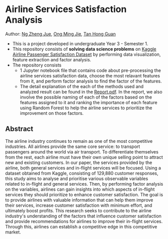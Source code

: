 # Airline Services Satisfaction Analysis
Author: [Ng Zheng Jue](https://github.com/xinjue37), [Ong Ming Jie](https://github.com/ethanong98), [Tan Hong Guan](https://github.com/tanhg1116)

* This is a project developed in undergraduate Year 3 - Semester 1.
* This repository consists of **solving data science problems** on [Kaggle Airline Passenger Satisfaction Dataset](https://www.kaggle.com/datasets/mysarahmadbhat/airline-passenger-satisfaction) by performing data visualization, feature extraction and factor analysis.
* The repository consists
    * 1 Jupyter notebook file that contains code about pre-processing the airline services satisfaction data, choose the most relavant features from it, and perform factor analysis to find the factor of the features.
    * The detail explanation of the each of the methods used and analyzed result can be found in the [Report.pdf](https://github.com/xinjue37/Airline-Services-Satisfaction-Analysis/blob/main/Report.pdf). In the report, we also involve the possible naming of each of the factors based on the features assigned to it and ranking the importance of each feature using Random Forest to help the airline services to prioritize the improvement on those factors.


## Abstract
The airline industry continues to remain as one of the most competitive industries. All
airlines provide the same core service: to transport passengers around the world via air
transport. To differentiate themselves from the rest, each airline must have their own unique
selling point to attract new and existing customers. In our paper, the services provided by the
airline, both general services and in-flight services will be focused.
Using a dataset obtained from Kaggle, consisting of 129,880 customer responses, this
study aims to analyse and prioritise various observable variables related to in-flight and
general services. Then, by performing factor analysis on the variables, airlines can gain
insights into which aspects of in-flight services they should prioritize to enhance customer
satisfaction. The goal is to provide airlines with valuable information that can help them
improve their services, increase customer satisfaction with minimum effort, and ultimately
boost profits.
This research seeks to contribute to the airline industry's understanding of the factors
that influence customer satisfaction and provide recommendations for airlines to improve
their in-flight services. Through this, airlines can establish a competitive edge in this
competitive market.
